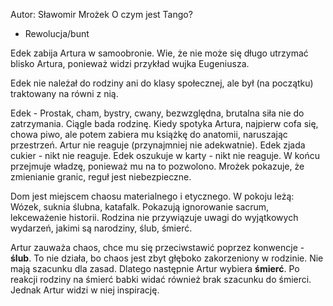 Autor: Sławomir Mrożek
O czym jest Tango?
- Rewolucja/bunt

Edek zabija Artura w samoobronie. Wie, że nie może się długo utrzymać blisko Artura, ponieważ widzi przykład wujka Eugeniusza.

Edek nie należał do rodziny ani do klasy społecznej, ale był (na początku) traktowany na równi z nią.

Edek - Prostak, cham, bystry, cwany, bezwzględna, brutalna siła nie do zatrzymania. Ciągle bada rodzinę. Kiedy spotyka Artura, najpierw cofa się, chowa piwo, ale potem zabiera mu książkę do anatomii, naruszając przestrzeń. Artur nie reaguje (przynajmniej nie adekwatnie). Edek zjada cukier - nikt nie reaguje. Edek oszukuje w karty - nikt nie reaguje. W końcu przejmuje władzę, ponieważ mu na to pozwolono.
Mrożek pokazuje, że zmienianie granic, reguł jest niebezpieczne.

Dom jest miejscem chaosu materialnego i etycznego. W pokoju leżą: Wózek, suknia ślubna, katafalk. Pokazują ignorowanie sacrum, lekceważenie historii. Rodzina nie przywiązuje uwagi do wyjątkowych wydarzeń, jakimi są narodziny, ślub, śmierć.

Artur zauważa chaos, chce mu się przeciwstawić poprzez konwencje - **ślub**. To nie działa, bo chaos jest zbyt głęboko zakorzeniony w rodzinie. Nie mają szacunku dla zasad. Dlatego następnie Artur wybiera **śmierć**. Po reakcji rodziny na śmierć babki widać również brak szacunku do śmierci. Jednak Artur widzi w niej inspirację.
